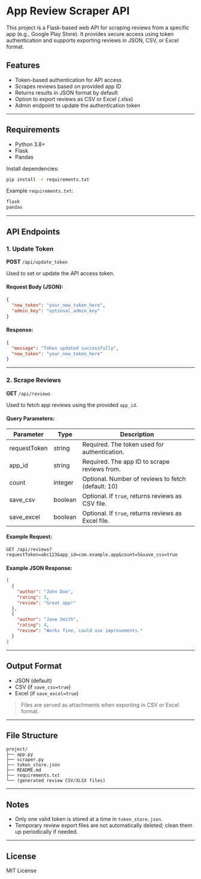 # App Review Scraper API

This project is a Flask-based web API for scraping reviews from a specific app (e.g., Google Play Store). It provides secure access using token authentication and supports exporting reviews in JSON, CSV, or Excel format.

## Features

- Token-based authentication for API access
- Scrapes reviews based on provided app ID
- Returns results in JSON format by default
- Option to export reviews as CSV or Excel (.xlsx)
- Admin endpoint to update the authentication token

---

## Requirements

- Python 3.8+
- Flask
- Pandas

Install dependencies:

```bash
pip install -r requirements.txt
```

Example `requirements.txt`:

```txt
flask
pandas
```

---

## API Endpoints

### 1. **Update Token**

**POST** `/api/update_token`

Used to set or update the API access token.

#### Request Body (JSON):

```json
{
  "new_token": "your_new_token_here",
  "admin_key": "optional_admin_key"
}
```

#### Response:

```json
{
  "message": "Token updated successfully",
  "new_token": "your_new_token_here"
}
```

---

### 2. **Scrape Reviews**

**GET** `/api/reviews`

Used to fetch app reviews using the provided `app_id`.

#### Query Parameters:

| Parameter    | Type    | Description                                         |
| ------------ | ------- | --------------------------------------------------- |
| requestToken | string  | Required. The token used for authentication.        |
| app\_id      | string  | Required. The app ID to scrape reviews from.        |
| count        | integer | Optional. Number of reviews to fetch (default: 10)  |
| save\_csv    | boolean | Optional. If `true`, returns reviews as CSV file.   |
| save\_excel  | boolean | Optional. If `true`, returns reviews as Excel file. |

#### Example Request:

```
GET /api/reviews?requestToken=abc123&app_id=com.example.app&count=5&save_csv=true
```

#### Example JSON Response:

```json
[
  {
    "author": "John Doe",
    "rating": 5,
    "review": "Great app!"
  },
  {
    "author": "Jane Smith",
    "rating": 4,
    "review": "Works fine, could use improvements."
  }
]
```

---

## Output Format

- JSON (default)
- CSV (if `save_csv=true`)
- Excel (if `save_excel=true`)

> Files are served as attachments when exporting in CSV or Excel format.

---

## File Structure

```
project/
├── app.py
├── scraper.py
├── token_store.json
├── README.md
├── requirements.txt
└── (generated review CSV/XLSX files)
```

---

## Notes

- Only one valid token is stored at a time in `token_store.json`.
- Temporary review export files are not automatically deleted; clean them up periodically if needed.

---

## License

MIT License

